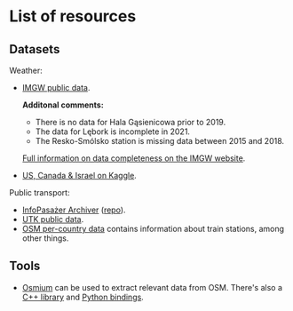 List of resources
=================

Datasets
--------

Weather:
- [IMGW public data](https://danepubliczne.imgw.pl/data/dane_pomiarowo_obserwacyjne/dane_meteorologiczne/).

  **Additonal comments:**
  - There is no data for Hala Gąsienicowa prior to 2019.
  - The data for Lębork is incomplete in 2021.
  - The Resko-Smólsko station is missing data between 2015 and 2018.

  [Full information on data completeness on the IMGW website](https://danepubliczne.imgw.pl/data/dane_pomiarowo_obserwacyjne/dane_meteorologiczne/mapa_zawartosci_synop.pdf).
- [US, Canada & Israel on Kaggle](https://www.kaggle.com/datasets/selfishgene/historical-hourly-weather-data).

Public transport:
- [InfoPasażer Archiver](http://ipa.lovethosetrains.com)
  ([repo](https://github.com/tmaciejewski/ipa)).
- [UTK public data](https://dane.utk.gov.pl/sts/punktualnosc/punktualnosc-pasazerska/19431,Punktualnosc-przewozow-pasazerskich.html).
- [OSM per-country data](https://download.geofabrik.de) contains information
  about train stations, among other things.

Tools
-----

- [Osmium](https://osmcode.org/osmium-tool) can be used to extract relevant
  data from OSM. There's also a [C++ library](https://osmcode.org/libosmium)
  and [Python bindings](https://osmcode.org/pyosmium).

